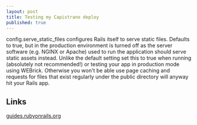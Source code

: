 ```yaml
---
layout: post
title: Testing my Capistrano deploy
published: true
---
```



config.serve_static_files configures Rails itself to serve static files. Defaults to true, but in the production environment is turned off as the server software (e.g. NGINX or Apache) used to run the application should serve static assets instead. Unlike the default setting set this to true when running (absolutely not recommended!) or testing your app in production mode using WEBrick. Otherwise you won't be able use page caching and requests for files that exist regularly under the public directory will anyway hit your Rails app.


## Links

[guides.rubyonrails.org](http://guides.rubyonrails.org/configuring.html#rails-general-configuration)